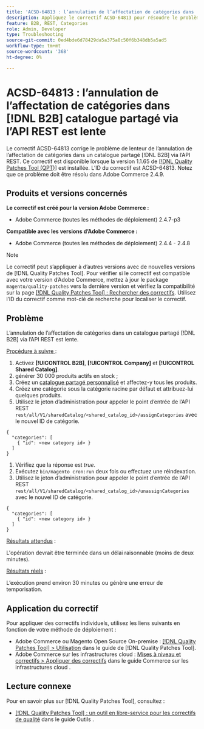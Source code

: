 ```yaml
---
title: 'ACSD-64813 : l’annulation de l’affectation de catégories dans  [!DNL B2B]  catalogue partagé via l’API REST est lente'
description: Appliquez le correctif ACSD-64813 pour résoudre le problème d’Adobe Commerce en raison duquel l’annulation de l’affectation de catégories dans un catalogue partagé  [!DNL B2B]  l’aide de l’API REST est lente.
feature: B2B, REST, Categories
role: Admin, Developer
type: Troubleshooting
source-git-commit: 0ed4bde6d78429da5a375a8c50f6b348db5a5ad5
workflow-type: tm+mt
source-wordcount: '368'
ht-degree: 0%

---
```



# ACSD-64813 : l’annulation de l’affectation de catégories dans [!DNL B2B] catalogue partagé via l’API REST est lente

Le correctif ACSD-64813 corrige le problème de lenteur de l’annulation de l’affectation de catégories dans un catalogue partagé [!DNL B2B] via l’API REST. Ce correctif est disponible lorsque la version 1.1.65 de [[!DNL Quality Patches Tool (QPT)]](/help/tools/quality-patches-tool/quality-patches-tool-to-self-serve-quality-patches.md) est installée. L’ID du correctif est ACSD-64813. Notez que ce problème doit être résolu dans Adobe Commerce 2.4.9.

## Produits et versions concernés

**Le correctif est créé pour la version Adobe Commerce :**

* Adobe Commerce (toutes les méthodes de déploiement) 2.4.7-p3

**Compatible avec les versions d’Adobe Commerce :**

* Adobe Commerce (toutes les méthodes de déploiement) 2.4.4 - 2.4.8

>[!NOTE]
>
>Le correctif peut s’appliquer à d’autres versions avec de nouvelles versions de [!DNL Quality Patches Tool]. Pour vérifier si le correctif est compatible avec votre version d’Adobe Commerce, mettez à jour le package `magento/quality-patches` vers la dernière version et vérifiez la compatibilité sur la page [[!DNL Quality Patches Tool] : Rechercher des correctifs](https://experienceleague.adobe.com/tools/commerce-quality-patches/index.html?lang=fr). Utilisez l’ID du correctif comme mot-clé de recherche pour localiser le correctif.

## Problème

L’annulation de l’affectation de catégories dans un catalogue partagé [!DNL B2B] via l’API REST est lente.

<u>Procédure à suivre </u> :

1. Activez **[!UICONTROL B2B]**, **[!UICONTROL Company]** et **[!UICONTROL Shared Catalog]**.
1. générer 30 000 produits actifs en stock ;
1. Créez un [catalogue partagé personnalisé](https://experienceleague.adobe.com/fr/docs/commerce-admin/b2b/shared-catalogs/catalog-shared#actions-controls) et affectez-y tous les produits.
1. Créez une catégorie sous la catégorie racine par défaut et attribuez-lui quelques produits.
1. Utilisez le jeton d’administration pour appeler le point d’entrée de l’API REST `rest/all/V1/sharedCatalog/<shared_catalog_id>/assignCategories` avec le nouvel ID de catégorie.

```
{
  "categories": [
    { "id": <new category id> }
  ]
}
```

1. Vérifiez que la réponse est *true*.
1. Exécutez `bin/magento cron:run` deux fois ou effectuez une réindexation.
1. Utilisez le jeton d’administration pour appeler le point d’entrée de l’API REST `rest/all/V1/sharedCatalog/<shared_catalog_id>/unassignCategories` avec le nouvel ID de catégorie.

```
{
  "categories": [
    { "id": <new category id> }
  ]
}
```

<u>Résultats attendus</u> :

L&#39;opération devrait être terminée dans un délai raisonnable (moins de deux minutes).

<u>Résultats réels</u> :

L’exécution prend environ 30 minutes ou génère une erreur de temporisation.

## Application du correctif

Pour appliquer des correctifs individuels, utilisez les liens suivants en fonction de votre méthode de déploiement :

* Adobe Commerce ou Magento Open Source On-premise : [[!DNL Quality Patches Tool] > Utilisation](/help/tools/quality-patches-tool/usage.md) dans le guide de [!DNL Quality Patches Tool].
* Adobe Commerce sur les infrastructures cloud : [Mises à niveau et correctifs > Appliquer des correctifs](https://experienceleague.adobe.com/docs/commerce-cloud-service/user-guide/develop/upgrade/apply-patches.html?lang=fr) dans le guide Commerce sur les infrastructures cloud .

## Lecture connexe

Pour en savoir plus sur [!DNL Quality Patches Tool], consultez :

* [[!DNL Quality Patches Tool] : un outil en libre-service pour les correctifs de qualité](/help/tools/quality-patches-tool/quality-patches-tool-to-self-serve-quality-patches.md) dans le guide Outils .
